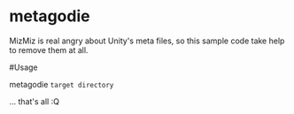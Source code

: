 metagodie
=========

MizMiz is real angry about Unity's meta files, so this sample code take help to remove them at all.

#Usage

metagodie `target directory`

... that's all :Q
